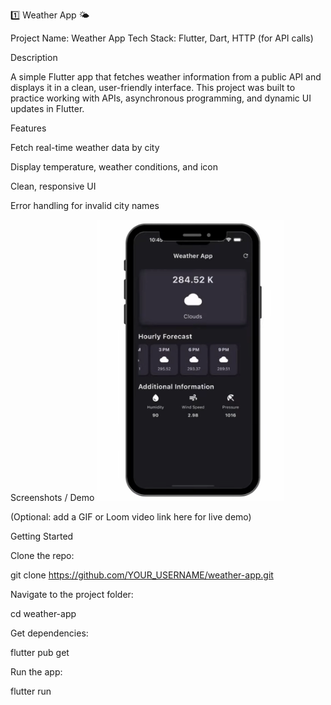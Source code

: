 1️⃣ Weather App 🌤️

Project Name: Weather App
Tech Stack: Flutter, Dart, HTTP (for API calls)

Description

A simple Flutter app that fetches weather information from a public API and displays it in a clean, user-friendly interface. This project was built to practice working with APIs, asynchronous programming, and dynamic UI updates in Flutter.

Features

Fetch real-time weather data by city

Display temperature, weather conditions, and icon

Clean, responsive UI

Error handling for invalid city names

Screenshots / Demo
<img src="weather_ui/screenshots/pic2.png" width="300">

(Optional: add a GIF or Loom video link here for live demo)

Getting Started

Clone the repo:

git clone https://github.com/YOUR_USERNAME/weather-app.git


Navigate to the project folder:

cd weather-app


Get dependencies:

flutter pub get


Run the app:

flutter run
